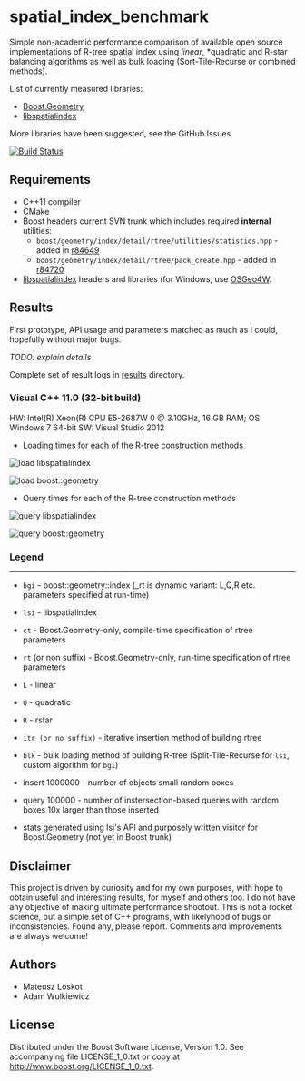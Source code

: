 # spatial_index_benchmark

Simple non-academic performance comparison of available open source
implementations of R-tree spatial index using *linear*, *quadratic and R-star
balancing algorithms as well as bulk loading (Sort-Tile-Recurse or combined methods).

List of currently measured libraries:
* [Boost.Geometry](http://www.boost.org/libs/geometry/)
* [libspatialindex](http://libspatialindex.github.io)

More libraries have been suggested, see the GitHub Issues.

[![Build Status](https://travis-ci.org/mloskot/spatial_index_benchmark.png?branch=master)](https://travis-ci.org/mloskot/spatial_index_benchmark)

## Requirements

* C++11 compiler
* CMake
* Boost headers current SVN trunk which includes required **internal** utilities:
  * ```boost/geometry/index/detail/rtree/utilities/statistics.hpp``` -
added in [r84649](https://svn.boost.org/trac/boost/changeset/84649)
  * ```boost/geometry/index/detail/rtree/pack_create.hpp``` - 
added in [r84720](https://svn.boost.org/trac/boost/changeset/84720)
* [libspatialindex](https://github.com/libspatialindex/libspatialindex) headers
and libraries (for Windows, use [OSGeo4W](http://trac.osgeo.org/osgeo4w/).

## Results

First prototype, API usage and parameters matched as much as I could, 
hopefully without major bugs.  

*TODO: explain details*

Complete set of result logs in [results](results) directory.

### Visual C++ 11.0 (32-bit build)

HW: Intel(R) Xeon(R) CPU E5-2687W 0 @ 3.10GHz, 16 GB RAM; OS: Windows 7 64-bit
SW: Visual Studio 2012

* Loading times for each of the R-tree construction methods

![load libspatialindex](https://raw.github.com/mloskot/spatial_index_benchmark/master/results/2/benchmark_rtree_load_itr_vs_blk_lsi.png)

![load boost::geometry](https://raw.github.com/mloskot/spatial_index_benchmark/master/results/2/benchmark_rtree_load_itr_vs_blk_bgi.png)

* Query times for each of the R-tree construction methods

![query libspatialindex](https://raw.github.com/mloskot/spatial_index_benchmark/master/results/2/benchmark_rtree_query_itr_vs_blk_lsi.png)

![query boost::geometry](https://raw.github.com/mloskot/spatial_index_benchmark/master/results/2/benchmark_rtree_query_itr_vs_blk_bgi.png)

### Legend
------

* ```bgi``` - boost::geometry::index (_rt is dynamic variant: L,Q,R etc. parameters specified at run-time)
* ```lsi``` - libspatialindex
* ```ct``` - Boost.Geometry-only, compile-time specification of rtree parameters
* ```rt``` (or non suffix) - Boost.Geometry-only, run-time specification of rtree parameters
* ```L``` - linear
* ```Q``` - quadratic
* ```R``` - rstar
* ```itr (or no suffix)```  - iterative insertion method of building rtree
* ```blk```  - bulk loading method of building R-tree (Split-Tile-Recurse for ```lsi```, custom algorithm for ```bgi```)
  
* insert 1000000 - number of objects small random boxes
* query   100000 - number of instersection-based queries with random boxes 10x larger than those inserted
* stats generated using lsi's API and purposely written visitor for Boost.Geometry (not yet in Boost trunk)

## Disclaimer

This project is driven by curiosity and for my own purposes, with hope to 
obtain useful and interesting results, for myself and others too.
I do not have any objective of making ultimate performance shootout.
This is not a rocket science, but a simple set of C++ programs, with likelyhood
of bugs or inconsistencies. Found any, please report. Comments and improvements
are always welcome!

## Authors

* Mateusz Loskot
* Adam Wulkiewicz

## License

Distributed under the Boost Software License, Version 1.0.
See accompanying file LICENSE_1_0.txt or copy at 
http://www.boost.org/LICENSE_1_0.txt.
